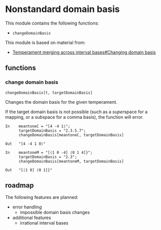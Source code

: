 # Nonstandard domain basis

This module contains the following functions:
* `changeDomainBasis`

This module is based on material from:
* [Temperament merging across interval bases#Changing domain basis](https://en.xen.wiki/w/Temperament_merging_across_interval_bases#Changing_interval_basis)

## functions

### change domain basis

`changeDomainBasis[t, targetDomainBasis]`

Changes the domain basis for the given temperament.

If the target domain basis is not possible
(such as a *super*space for a mapping, or a *sub*space for
a comma basis), the function will error.

```
In    meantoneC = "[4 -4 1⟩";
      targetDomainBasis = "2.3.5.7";
      changeDomainBasis[meantoneC, targetDomainBasis]

Out   "[4 -4 1 0⟩"
````

```
In    meantoneM = "[⟨1 0 -4] ⟨0 1 4]}";
      targetDomainBasis = "2.3";
      changeDomainBasis[meantoneM, targetDomainBasis]

Out   "[⟨1 0] ⟨0 1]}"
```

## roadmap

The following features are planned:

* error handling
    * impossible domain basis changes
* additional features
    * irrational interval bases
